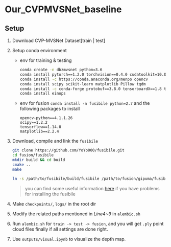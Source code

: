 # Our_CVPMVSNet_baseline

## Setup
1. Download CVP-MVSNet Dataset[train | test]

2. Setup conda environment

   - env for training & testing

      ```bash
      conda create -n dbzmvsnet python=3.6
      conda install pytorch==1.2.0 torchvision==0.4.0 cudatoolkit=10.0 -c pytorch
      conda install -c https://conda.anaconda.org/menpo opencv
      conda install scipy scikit-learn matplotlib Pillow tqdm 
      conda install -c conda-forge protobuf==3.8.0 tensorboardX==1.8 tensorboard==1.14.0 absl-py grpcio
      conda install einops
      ```

   - env for fusion `conda install -n fusibile python=2.7` and the following packages to install

      ```
      opencv-python==4.1.1.26
      scipy==1.2.2
      tensorflow==1.14.0
      matplotlib==2.2.4
      ```

3. Download, compile and link the `fusibile`

    ```bash
    git clone https://github.com/YoYo000/fusibile.git
    cd fusion/fusibile
    mkdir build && cd build
    cmake ..
    make
    
    ln -s /path/to/fusibile/build/fusibile /path/to/fusion/gipuma/fusibile
    ```

    > you can find some useful information [here](https://zhuanlan.zhihu.com/p/460212787) if you have problems for installing the fusibile

4. Make `checkpoints/`, `logs/` in the root dir

5. Modify the related paths mentioned in *Line4~9* in `alembic.sh`

6. Run `alembic.sh` for `train -> test -> fusion`, and you will get `.ply` point cloud files finally if all settings are done right.

6. Use `outputs/visual.ipynb` to visualize the depth map.

